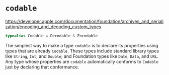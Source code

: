 # `codable`

https://developer.apple.com/documentation/foundation/archives_and_serialization/encoding_and_decoding_custom_types

```swift
typealias Codable = Decodable & Encodable
```

The simplest way to make a type `codable` is to declare its properties using types
that are already `Codable`. These types include standard library types like
`String`, `Int`, and `Double`; and Foundation types like `Date`, `Data`, and `URL`. Any type
whose properties are `codable` automatically conforms to `Codable` just by declaring
that conformance.
